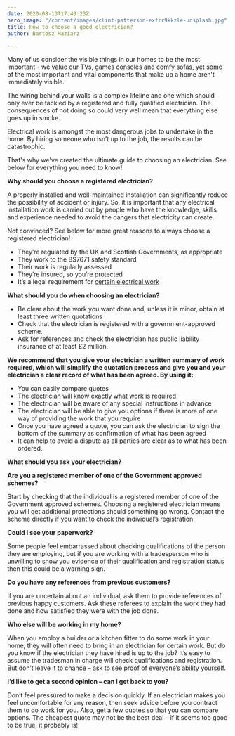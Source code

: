 ```yaml
---
date: 2020-08-13T17:40:23Z
hero_image: "/content/images/clint-patterson-exfrr9kkzle-unsplash.jpg"
title: How to choose a good electrician?
author: Bartosz Maziarz

---
```

Many of us consider the visible things in our homes to be the most important - we value our TVs, games consoles and comfy sofas, yet some of the most important and vital components that make up a home aren’t immediately visible.

The wiring behind your walls is a complex lifeline and one which should only ever be tackled by a registered and fully qualified electrician. The consequences of not doing so could very well mean that everything else goes up in smoke.

Electrical work is amongst the most dangerous jobs to undertake in the home. By hiring someone who isn’t up to the job, the results can be catastrophic.

That's why we've created the ultimate guide to choosing an electrician. See below for everything you need to know!

**Why should you choose a registered electrician?**

A properly installed and well-maintained installation can significantly reduce the possibility of accident or injury. So, it is important that any electrical installation work is carried out by people who have the knowledge, skills and experience needed to avoid the dangers that electricity can create.

Not convinced? See below for more great reasons to always choose a registered electrician!

* They’re regulated by the UK and Scottish Governments, as appropriate
* They work to the BS7671 safety standard
* Their work is regularly assessed
* They’re insured, so you’re protected
* It’s a legal requirement for [certain electrical work](https://www.electricalsafetyfirst.org.uk/find-an-electrician/part-p/)

**What should you do when choosing an electrician?**

* Be clear about the work you want done and, unless it is minor, obtain at least three written quotations
* Check that the electrician is registered with a government-approved scheme.
* Ask for references and check the electrician has public liability insurance of at least £2 million.

**We recommend that you give your electrician a written summary of work required, which will simplify the quotation process and give you and your electrician a clear record of what has been agreed. By using it:**

* You can easily compare quotes
* The electrician will know exactly what work is required
* The electrician will be aware of any special instructions in advance
* The electrician will be able to give you options if there is more of one way of providing the work that you require
* Once you have agreed a quote, you can ask the electrician to sign the bottom of the summary as confirmation of what has been agreed
* It can help to avoid a dispute as all parties are clear as to what has been ordered.

**What should you ask your electrician?**

**Are you a registered member of one of the Government approved schemes?**

Start by checking that the individual is a registered member of one of the Government approved schemes. Choosing a registered electrician means you will get additional protections should something go wrong. Contact the scheme directly if you want to check the individual’s registration.

**Could I see your paperwork?**

Some people feel embarrassed about checking qualifications of the person they are employing, but if you are working with a tradesperson who is unwilling to show you evidence of their qualification and registration status then this could be a warning sign.

**Do you have any references from previous customers?**

If you are uncertain about an individual, ask them to provide references of previous happy customers. Ask these referees to explain the work they had done and how satisfied they were with the job done.

**Who else will be working in my home?**

When you employ a builder or a kitchen fitter to do some work in your home, they will often need to bring in an electrician for certain work. But do you know if the electrician they have hired is up to the job? It’s easy to assume the tradesman in charge will check qualifications and registration. But don’t leave it to chance – ask to see proof of everyone’s ability yourself.

**I’d like to get a second opinion – can I get back to you?**

Don’t feel pressured to make a decision quickly. If an electrician makes you feel uncomfortable for any reason, then seek advice before you contract them to do work for you. Also, get a few quotes so that you can compare options. The cheapest quote may not be the best deal – if it seems too good to be true, it probably is!